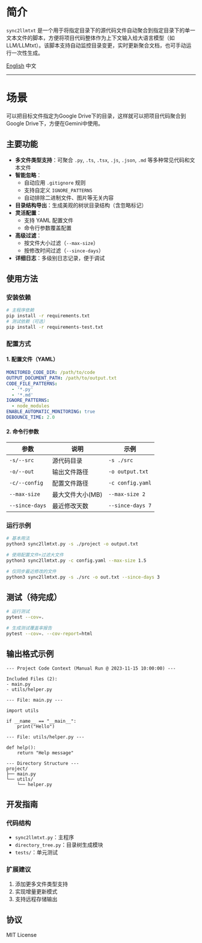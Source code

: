 # 简介

`sync2llmtxt` 是一个用于将指定目录下的源代码文件自动聚合到指定目录下的单一文本文件的脚本，方便将项目代码整体作为上下文输入给大语言模型（如 LLM/LLMtxt）。该脚本支持自动监控目录变更，实时更新聚合文档，也可手动运行一次性生成。

[English](README.md) 中文

---


# 场景

可以把目标文件指定为Google Drive下的目录，这样就可以把项目代码聚合到Google Drive下，方便在Gemini中使用。

## 主要功能

- **多文件类型支持**：可聚合 `.py`, `.ts`, `.tsx`, `.js`, `.json`, `.md` 等多种常见代码和文本文件
- **智能忽略**：
  - 自动应用 `.gitignore` 规则
  - 支持自定义 `IGNORE_PATTERNS`
  - 自动排除二进制文件、图片等无关内容
- **目录结构导出**：生成美观的树状目录结构（含忽略标记）
- **灵活配置**：
  - 支持 YAML 配置文件
  - 命令行参数覆盖配置
- **高级过滤**：
  - 按文件大小过滤（`--max-size`）
  - 按修改时间过滤（`--since-days`）
- **详细日志**：多级别日志记录，便于调试

## 使用方法

### 安装依赖

```bash
# 主程序依赖
pip install -r requirements.txt
# 测试依赖（可选）
pip install -r requirements-test.txt
```

### 配置方式

#### 1. 配置文件（YAML）

```yaml
MONITORED_CODE_DIR: /path/to/code
OUTPUT_DOCUMENT_PATH: /path/to/output.txt
CODE_FILE_PATTERNS: 
  - '*.py'
  - '*.md'
IGNORE_PATTERNS:
  - node_modules
ENABLE_AUTOMATIC_MONITORING: true
DEBOUNCE_TIME: 2.0
```

#### 2. 命令行参数

| 参数 | 说明 | 示例 |
|------|------|------|
| `-s/--src` | 源代码目录 | `-s ./src` |
| `-o/--out` | 输出文件路径 | `-o output.txt` |
| `-c/--config` | 配置文件路径 | `-c config.yaml` |
| `--max-size` | 最大文件大小(MB) | `--max-size 2` |
| `--since-days` | 最近修改天数 | `--since-days 7` |

### 运行示例

```bash
# 基本用法
python3 sync2llmtxt.py -s ./project -o output.txt

# 使用配置文件+过滤大文件
python3 sync2llmtxt.py -c config.yaml --max-size 1.5

# 仅同步最近修改的文件
python3 sync2llmtxt.py -s ./src -o out.txt --since-days 3
```

## 测试（待完成）

```bash
# 运行测试
pytest --cov=.

# 生成测试覆盖率报告
pytest --cov=. --cov-report=html
```

## 输出格式示例

```
--- Project Code Context (Manual Run @ 2023-11-15 10:00:00) ---

Included Files (2):
- main.py
- utils/helper.py

--- File: main.py ---

import utils

if __name__ == "__main__":
    print("Hello")

--- File: utils/helper.py ---

def help():
    return "Help message"

--- Directory Structure ---
project/
├── main.py
└── utils/
    └── helper.py
```

## 开发指南

### 代码结构

- `sync2llmtxt.py`：主程序
- `directory_tree.py`：目录树生成模块
- `tests/`：单元测试

### 扩展建议

1. 添加更多文件类型支持
2. 实现增量更新模式
3. 支持远程存储输出

## 协议

MIT License
